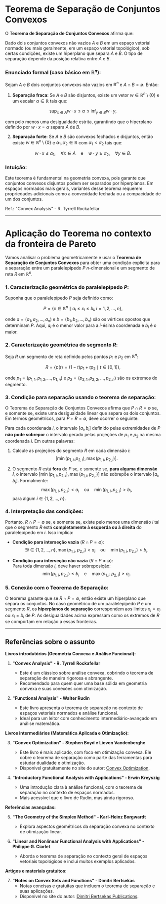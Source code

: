 # Teorema de Separação de Conjuntos Convexos

O **Teorema de Separação de Conjuntos Convexos** afirma que:

Dado dois conjuntos convexos não vazios $A$ e $B$ em um espaço vetorial normado (ou mais geralmente, em um espaço vetorial topológico), sob certas condições, existe um hiperplano que separa $A$ e $B$. O tipo de separação depende da posição relativa entre $A$ e $B$.

### Enunciado formal (caso básico em $\mathbb{R}^n$):

Sejam $A$ e $B$ dois conjuntos convexos não vazios em $\mathbb{R}^n$ e $A \cap B = \emptyset$. Então:

1. **Separação fraca**: Se $A$ e $B$ são disjuntos, existe um vetor $w \in \mathbb{R}^n \setminus \{0\}$ e um escalar $\alpha \in \mathbb{R}$ tais que:  

$$
\sup_{x \in A} w \cdot x \leq \alpha \leq \inf_{y \in B} w \cdot y,
$$  

   com pelo menos uma desigualdade estrita, garantindo que o hiperplano definido por $w \cdot x = \alpha$ separa $A$ de $B$.

2. **Separação forte**: Se $A$ e $B$ são convexos fechados e disjuntos, então existe $w \in \mathbb{R}^n \setminus \{0\}$ e $\alpha_1, \alpha_2 \in \mathbb{R}$ com $\alpha_1 < \alpha_2$ tais que:  

$$
w \cdot x \leq \alpha_1, \quad \forall x \in A \quad \text{e} \quad w \cdot y \geq \alpha_2, \quad \forall y \in B.
$$  

### Intuição:
Este teorema é fundamental na geometria convexa, pois garante que conjuntos convexos disjuntos podem ser separados por hiperplanos. Em espaços normados mais gerais, variantes desse teorema requerem propriedades adicionais como a convexidade fechada ou a compacidade de um dos conjuntos.

Ref.: "Convex Analysis" - R. Tyrrell Rockafellar

---

# Aplicação do Teorema no contexto da fronteira de Pareto

Vamos analisar o problema geometricamente e usar o **Teorema de Separação de Conjuntos Convexos** para obter uma condição explícita para a separação entre um paralelepípedo $P$ $n$-dimensional e um segmento de reta $R$ em $\mathbb{R}^n$.


### 1. Caracterização geométrica do paralelepípedo $P$:

Suponha que o paralelepípedo $P$ seja definido como:  

$$
P = \{ x \in \mathbb{R}^n \mid a_i \leq x_i \leq b_i, \, i = 1, 2, \dots, n \},
$$

onde $a = (a_1, a_2, \dots, a_n)$ e $b = (b_1, b_2, \dots, b_n)$ são os vértices opostos que determinam $P$. Aqui, $a_i$ é o menor valor para a $i$-ésima coordenada e $b_i$ é o maior.


### 2. Caracterização geométrica do segmento $R$:

Seja $R$ um segmento de reta definido pelos pontos $p_1$ e $p_2$ em $\mathbb{R}^n$:  

$$
R = \{ p(t) = (1 - t) p_1 + t p_2 \mid t \in [0, 1] \},
$$

onde $p_1 = (p_{1,1}, p_{1,2}, \dots, p_{1,n})$ e $p_2 = (p_{2,1}, p_{2,2}, \dots, p_{2,n})$ são os extremos do segmento.


### 3. Condição para separação usando o teorema de separação:

O Teorema de Separação de Conjuntos Convexos afirma que $P \cap R = \emptyset$ se, e somente se, existe uma desigualdade linear que separa os dois conjuntos. Em termos geométricos, para $P \cap R = \emptyset$, deve ocorrer o seguinte:

Para cada coordenada $i$, o intervalo $[a_i, b_i]$ definido pelas extremidades de $P$ **não pode sobrepor** o intervalo gerado pelas projeções de $p_1$ e $p_2$ na mesma coordenada $i$. Em outras palavras:

1. Calcule as projeções do segmento $R$ em cada dimensão $i$:  
   $$
   [\min(p_{1,i}, p_{2,i}), \max(p_{1,i}, p_{2,i})].
   $$

2. O segmento $R$ está **fora** de $P$ se, e somente se, **para alguma dimensão $i$**, o intervalo $[\min(p_{1,i}, p_{2,i}), \max(p_{1,i}, p_{2,i})]$ não sobrepõe o intervalo $[a_i, b_i]$. Formalmente:  
   $$
   \max(p_{1,i}, p_{2,i}) < a_i \quad \text{ou} \quad \min(p_{1,i}, p_{2,i}) > b_i,
   $$
   para algum $i \in \{1, 2, \dots, n\}$.


### 4. Interpretação das condições:

Portanto, $R \cap P = \emptyset$ se, e somente se, existe pelo menos uma dimensão $i$ tal que o segmento $R$ está **completamente à esquerda ou à direita** do paralelepípedo em $i$. Isso implica:

- **Condição para interseção vazia** ($R \cap P = \emptyset$):  
  $$
  \exists i \in \{1, 2, \dots, n\}, \, \max(p_{1,i}, p_{2,i}) < a_i \quad \text{ou} \quad \min(p_{1,i}, p_{2,i}) > b_i.
  $$

- **Condição para interseção não vazia** ($R \cap P \neq \emptyset$):  
  Para toda dimensão $i$, deve haver sobreposição:
  $$
  \min(p_{1,i}, p_{2,i}) \leq b_i \quad \text{e} \quad \max(p_{1,i}, p_{2,i}) \geq a_i.
  $$


### 5. Conexão com o Teorema de Separação:
O teorema garante que se $R \cap P = \emptyset$, então existe um hiperplano que separa os conjuntos. No caso geométrico de um paralelepípedo $P$ e um segmento $R$, os **hiperplanos de separação** correspondem aos limites $x_i = a_i$ ou $x_i = b_i$ de $P$. As desigualdades acima expressam como os extremos de $R$ se comportam em relação a essas fronteiras.

---

## Referências sobre o assunto


**Livros introdutórios (Geometria Convexa e Análise Funcional):**

1. **"Convex Analysis" - R. Tyrrell Rockafellar**  
   - Este é um clássico sobre análise convexa, cobrindo o teorema de separação de maneira rigorosa e abrangente.  
   - Recomendado para quem quer uma base sólida em geometria convexa e suas conexões com otimização.  

2. **"Functional Analysis" - Walter Rudin**  
   - Este livro apresenta o teorema de separação no contexto de espaços vetoriais normados e análise funcional.  
   - Ideal para um leitor com conhecimento intermediário-avançado em análise matemática.


**Livros intermediários (Matemática Aplicada e Otimização):**

3. **"Convex Optimization" - Stephen Boyd e Lieven Vandenberghe**  
   - Este livro é mais aplicado, com foco em otimização convexa. Ele cobre o teorema de separação como parte das ferramentas para estudar dualidade e otimização.  
   - Disponível gratuitamente no site do autor: [Convex Optimization](https://web.stanford.edu/~boyd/cvxbook/).

4. **"Introductory Functional Analysis with Applications" - Erwin Kreyszig**  
   - Uma introdução clara à análise funcional, com o teorema de separação no contexto de espaços normados.  
   - Mais acessível que o livro de Rudin, mas ainda rigoroso.

**Referências avançadas:**

5. **"The Geometry of the Simplex Method" - Karl-Heinz Borgwardt**  
   - Explora aspectos geométricos da separação convexa no contexto de otimização linear.

6. **"Linear and Nonlinear Functional Analysis with Applications" - Philippe G. Ciarlet**  
   - Aborda o teorema de separação no contexto geral de espaços vetoriais topológicos e inclui muitos exemplos aplicados.


**Artigos e materiais gratuitos:**

7. **"Notes on Convex Sets and Functions" - Dimitri Bertsekas**  
   - Notas concisas e gratuitas que incluem o teorema de separação e suas aplicações.  
   - Disponível no site do autor: [Dimitri Bertsekas Publications](http://www.mit.edu/~dimitrib/).
